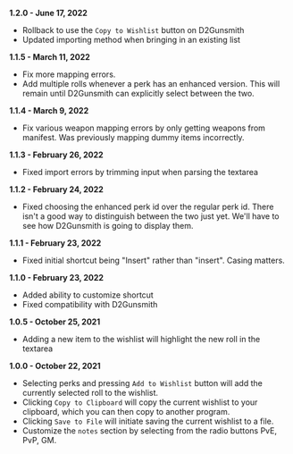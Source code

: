 **1.2.0 - June 17, 2022**
- Rollback to use the `Copy to Wishlist` button on D2Gunsmith
- Updated importing method when bringing in an existing list

**1.1.5 - March 11, 2022**
- Fix more mapping errors.
- Add multiple rolls whenever a perk has an enhanced version. This will remain until D2Gunsmith can explicitly select between the two.

**1.1.4 - March 9, 2022**
- Fix various weapon mapping errors by only getting weapons from manifest. Was previously mapping dummy items incorrectly.

**1.1.3 - February 26, 2022**
- Fixed import errors by trimming input when parsing the textarea

**1.1.2 - February 24, 2022**
- Fixed choosing the enhanced perk id over the regular perk id. There isn't a good way to distinguish between the two just yet. We'll have to see how D2Gunsmith is going to display them.

**1.1.1 - February 23, 2022**
- Fixed initial shortcut being "Insert" rather than "insert". Casing matters.

**1.1.0 - February 23, 2022**
- Added ability to customize shortcut
- Fixed compatibility with D2Gunsmith

**1.0.5 - October 25, 2021**
- Adding a new item to the wishlist will highlight the new roll in the textarea

**1.0.0 - October 22, 2021**
- Selecting perks and pressing `Add to Wishlist` button will add the currently selected roll to the wishlist.
- Clicking `Copy to Clipboard` will copy the current wishlist to your clipboard, which you can then copy to another program.
- Clicking `Save to File` will initiate saving the current wishlist to a file.
- Customize the `notes` section by selecting from the radio buttons PvE, PvP, GM.
